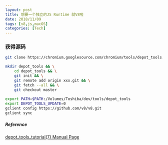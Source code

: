 ```yaml
---
layout: post
title: 想要一个独立的JS Runtime 就V8啦
date: 2018/11/09
tags: [v8,js,macOS]
categories: [Tech]
---
```



### 获得源码
```bash
git clone https://chromium.googlesource.com/chromium/tools/depot_tools.git

mkdir depot_tools && \
    cd depot_tools && \
    git init && \
    git remote add origin xxx.git && \
    git fetch --all && \
    git checkout master
    
export PATH=$PATH:/Volumes/Toshiba/dev/tools/depot_tools
export DEPOT_TOOLS_UPDATE=0
gclient config https://github.com/v8/v8.git
gclient sync
```



##### Reference

[depot_tools_tutorial(7) Manual Page](https://commondatastorage.googleapis.com/chrome-infra-docs/flat/depot_tools/docs/html/depot_tools_tutorial.html#_setting_up)
